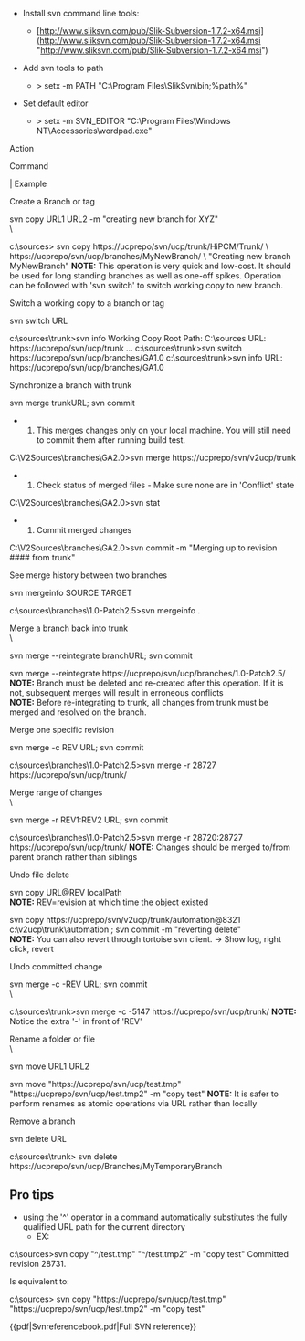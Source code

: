 -   Install svn command line tools:
    -   [http://www.sliksvn.com/pub/Slik-Subversion-1.7.2-x64.msi](http://www.sliksvn.com/pub/Slik-Subversion-1.7.2-x64.msi "http://www.sliksvn.com/pub/Slik-Subversion-1.7.2-x64.msi")

-   Add svn tools to path
    -   \> setx -m PATH "C:\\Program Files\\SlikSvn\\bin;%path%"

-   Set default editor
    -   \> setx -m SVN\_EDITOR "C:\\Program Files\\Windows NT\\Accessories\\wordpad.exe"

Action

Command

| Example

Create a Branch or tag

svn copy URL1 URL2 -m "creating new branch for XYZ" \
\

c:\\sources\> svn copy https://ucprepo/svn/ucp/trunk/HiPCM/Trunk/ \\ https://ucprepo/svn/ucp/branches/MyNewBranch/ \\ "Creating new branch MyNewBranch" **NOTE:** This operation is very quick and low-cost. It should be used for long standing branches as well as one-off spikes. Operation can be followed with 'svn switch' to switch working copy to new branch.

Switch a working copy to a branch or tag

svn switch URL

c:\\sources\\trunk\>svn info Working Copy Root Path: C:\\sources URL: https://ucprepo/svn/ucp/trunk ... c:\\sources\\trunk\>svn switch https://ucprepo/svn/ucp/branches/GA1.0 c:\\sources\\trunk\>svn info URL: https://ucprepo/svn/ucp/branches/GA1.0

Synchronize a branch with trunk

svn merge trunkURL; svn commit

-   1.  This merges changes only on your local machine. You will still need to commit them after running build test.

C:\\V2Sources\\branches\\GA2.0\>svn merge https://ucprepo/svn/v2ucp/trunk

-   1.  Check status of merged files - Make sure none are in 'Conflict' state

C:\\V2Sources\\branches\\GA2.0\>svn stat

-   1.  Commit merged changes

C:\\V2Sources\\branches\\GA2.0\>svn commit -m "Merging up to revision \#\#\#\# from trunk"

See merge history between two branches

svn mergeinfo SOURCE TARGET

c:\\sources\\branches\\1.0-Patch2.5\>svn mergeinfo .

Merge a branch back into trunk \
\

svn merge --reintegrate branchURL; svn commit

svn merge --reintegrate https://ucprepo/svn/ucp/branches/1.0-Patch2.5/ **NOTE:** Branch must be deleted and re-created after this operation. If it is not, subsequent merges will result in erroneous conflicts \
 **NOTE:** Before re-integrating to trunk, all changes from trunk must be merged and resolved on the branch.

Merge one specific revision

svn merge -c REV URL; svn commit

c:\\sources\\branches\\1.0-Patch2.5\>svn merge -r 28727 https://ucprepo/svn/ucp/trunk/

Merge range of changes \
\

svn merge -r REV1:REV2 URL; svn commit

c:\\sources\\branches\\1.0-Patch2.5\>svn merge -r 28720:28727 https://ucprepo/svn/ucp/trunk/ **NOTE:** Changes should be merged to/from parent branch rather than siblings

Undo file delete

svn copy URL@REV localPath \
**NOTE:** REV=revision at which time the object existed

svn copy https://ucprepo/svn/v2ucp/trunk/automation@8321 c:\\v2ucp\\trunk\\automation ; svn commit -m "reverting delete" \
**NOTE:** You can also revert through tortoise svn client. -\> Show log, right click, revert

Undo committed change

svn merge -c -REV URL; svn commit \
\

c:\\sources\\trunk\>svn merge -c -5147 https://ucprepo/svn/ucp/trunk/ **NOTE:** Notice the extra '-' in front of 'REV'

Rename a folder or file \
\

svn move URL1 URL2

svn move "https://ucprepo/svn/ucp/test.tmp" "https://ucprepo/svn/ucp/test.tmp2" -m "copy test" **NOTE:** It is safer to perform renames as atomic operations via URL rather than locally

Remove a branch

svn delete URL

c:\\sources\\trunk\> svn delete https://ucprepo/svn/ucp/Branches/MyTemporaryBranch

Pro tips
--------

-   using the '\^' operator in a command automatically substitutes the fully qualified URL path for the current directory
    -   EX:

c:\\sources\>svn copy "\^/test.tmp" "\^/test.tmp2" -m "copy test" Committed revision 28731.

Is equivalent to:

c:\\sources\> svn copy "https://ucprepo/svn/ucp/test.tmp" "https://ucprepo/svn/ucp/test.tmp2" -m "copy test"

{{pdf|Svnreferencebook.pdf‎|Full SVN reference}}
